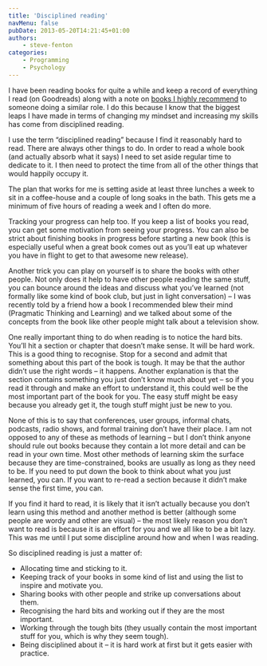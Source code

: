```yaml
---
title: 'Disciplined reading'
navMenu: false
pubDate: 2013-05-20T14:21:45+01:00
authors:
    - steve-fenton
categories:
    - Programming
    - Psychology
---
```


I have been reading books for quite a while and keep a record of everything I read (on Goodreads) along with a note on [books I highly recommend](/publications/recommended-reading/) to someone doing a similar role. I do this because I know that the biggest leaps I have made in terms of changing my mindset and increasing my skills has come from disciplined reading.

I use the term “disciplined reading” because I find it reasonably hard to read. There are always other things to do. In order to read a whole book (and actually absorb what it says) I need to set aside regular time to dedicate to it. I then need to protect the time from all of the other things that would happily occupy it.

The plan that works for me is setting aside at least three lunches a week to sit in a coffee-house and a couple of long soaks in the bath. This gets me a minimum of five hours of reading a week and I often do more.

Tracking your progress can help too. If you keep a list of books you read, you can get some motivation from seeing your progress. You can also be strict about finishing books in progress before starting a new book (this is especially useful when a great book comes out as you’ll eat up whatever you have in flight to get to that awesome new release).

Another trick you can play on yourself is to share the books with other people. Not only does it help to have other people reading the same stuff, you can bounce around the ideas and discuss what you’ve learned (not formally like some kind of book club, but just in light conversation) – I was recently told by a friend how a book I recommended blew their mind (Pragmatic Thinking and Learning) and we talked about some of the concepts from the book like other people might talk about a television show.

One really important thing to do when reading is to notice the hard bits. You’ll hit a section or chapter that doesn’t make sense. It will be hard work. This is a good thing to recognise. Stop for a second and admit that something about this part of the book is tough. It may be that the author didn’t use the right words – it happens. Another explanation is that the section contains something you just don’t know much about yet – so if you read it through and make an effort to understand it, this could well be the most important part of the book for you. The easy stuff might be easy because you already get it, the tough stuff might just be new to you.

None of this is to say that conferences, user groups, informal chats, podcasts, radio shows, and formal training don’t have their place. I am not opposed to any of these as methods of learning – but I don’t think anyone should rule out books because they contain a lot more detail and can be read in your own time. Most other methods of learning skim the surface because they are time-constrained, books are usually as long as they need to be. If you need to put down the book to think about what you just learned, you can. If you want to re-read a section because it didn’t make sense the first time, you can.

If you find it hard to read, it is likely that it isn’t actually because you don’t learn using this method and another method is better (although some people are wordy and other are visual) – the most likely reason you don’t want to read is because it is an effort for you and we all like to be a bit lazy. This was me until I put some discipline around how and when I was reading.

So disciplined reading is just a matter of:

- Allocating time and sticking to it.
- Keeping track of your books in some kind of list and using the list to inspire and motivate you.
- Sharing books with other people and strike up conversations about them.
- Recognising the hard bits and working out if they are the most important.
- Working through the tough bits (they usually contain the most important stuff for you, which is why they seem tough).
- Being disciplined about it – it is hard work at first but it gets easier with practice.